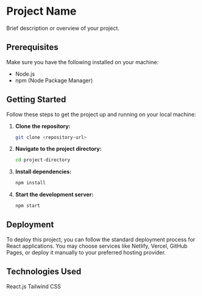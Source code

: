 # Project Name

Brief description or overview of your project.

## Prerequisites

Make sure you have the following installed on your machine:

- Node.js
- npm (Node Package Manager)

## Getting Started

Follow these steps to get the project up and running on your local machine:

1. **Clone the repository:**

    ```bash
    git clone <repository-url>
    ```

2. **Navigate to the project directory:**

    ```bash
    cd project-directory
    ```

3. **Install dependencies:**

    ```bash
    npm install
    ```

4. **Start the development server:**

    ```bash
    npm start
    ```


## Deployment
To deploy this project, you can follow the standard deployment process for React applications. You may choose services like Netlify, Vercel, GitHub Pages, or deploy it manually to your preferred hosting provider.

## Technologies Used
React.js
Tailwind CSS

